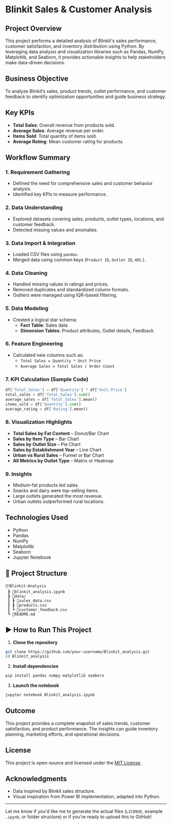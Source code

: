 # Blinkit Sales & Customer Analysis

## Project Overview
This project performs a detailed analysis of Blinkit's sales performance, customer satisfaction, and inventory distribution using Python. By leveraging data analysis and visualization libraries such as Pandas, NumPy, Matplotlib, and Seaborn, it provides actionable insights to help stakeholders make data-driven decisions.

## Business Objective
To analyze Blinkit’s sales, product trends, outlet performance, and customer feedback to identify optimization opportunities and guide business strategy.

## Key KPIs
- **Total Sales**: Overall revenue from products sold.
- **Average Sales**: Average revenue per order.
- **Items Sold**: Total quantity of items sold.
- **Average Rating**: Mean customer rating for products.

##  Workflow Summary

### 1. Requirement Gathering
- Defined the need for comprehensive sales and customer behavior analysis.
- Identified key KPIs to measure performance.

### 2. Data Understanding
- Explored datasets covering sales, products, outlet types, locations, and customer feedback.
- Detected missing values and anomalies.

### 3. Data Import & Integration
- Loaded CSV files using `pandas`.
- Merged data using common keys (`Product ID`, `Outlet ID`, etc.).

### 4. Data Cleaning
- Handled missing values in ratings and prices.
- Removed duplicates and standardized column formats.
- Outliers were managed using IQR-based filtering.

### 5. Data Modeling
- Created a logical star schema:
  - **Fact Table**: Sales data
  - **Dimension Tables**: Product attributes, Outlet details, Feedback

### 6. Feature Engineering
- Calculated new columns such as:
  - `Total Sales = Quantity * Unit Price`
  - `Average Sales = Total Sales / Order Count`

### 7. KPI Calculation (Sample Code)
```python
df['Total_Sales'] = df['Quantity'] * df['Unit_Price']
total_sales = df['Total_Sales'].sum()
average_sales = df['Total_Sales'].mean()
items_sold = df['Quantity'].sum()
average_rating = df['Rating'].mean()
````

### 8. Visualization Highlights

* **Total Sales by Fat Content** – Donut/Bar Chart
* **Sales by Item Type** – Bar Chart
* **Sales by Outlet Size** – Pie Chart
* **Sales by Establishment Year** – Line Chart
* **Urban vs Rural Sales** – Funnel or Bar Chart
* **All Metrics by Outlet Type** – Matrix or Heatmap

### 9. Insights

* Medium-fat products led sales.
* Snacks and dairy were top-selling items.
* Large outlets generated the most revenue.
* Urban outlets outperformed rural locations.

## Technologies Used

* Python
* Pandas
* NumPy
* Matplotlib
* Seaborn
* Jupyter Notebook

## 📂 Project Structure
```
📦Blinkit-Analysis
 ┣ 📄blinkit_analysis.ipynb
 ┣ 📁data/
 ┃ ┣ 📄sales_data.csv
 ┃ ┣ 📄products.csv
 ┃ ┗ 📄customer_feedback.csv
 ┗ 📄README.md
```

## ▶️ How to Run This Project

1. **Clone the repository**

```bash
git clone https://github.com/your-username/Blinkit_analysis.git
cd Blinkit_analysis
```

2. **Install dependencies**

```bash
pip install pandas numpy matplotlib seaborn
```

3. **Launch the notebook**

```bash
jupyter notebook Blinkit_analysis.ipynb
```

## Outcome

This project provides a complete snapshot of sales trends, customer satisfaction, and product performance. The insights can guide inventory planning, marketing efforts, and operational decisions.

## License
This project is open-source and licensed under the [MIT License](LICENSE).

## Acknowledgments
* Data inspired by Blinkit sales structure.
* Visual inspiration from Power BI implementation, adapted into Python.

---

Let me know if you'd like me to generate the actual files (`LICENSE`, example `.ipynb`, or folder structure) or if you're ready to upload this to GitHub!

```
```
